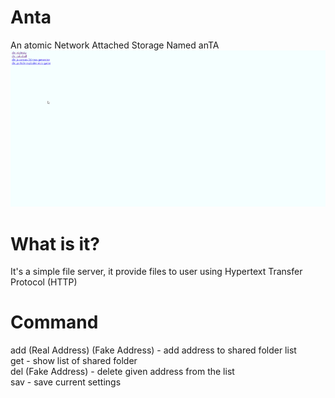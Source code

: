 # Anta
An atomic Network Attached Storage Named anTA<br>
![Nope](/preview.gif "Preview")

# What is it?
It's a simple file server, it provide files to user using Hypertext Transfer Protocol (HTTP)<br>

# Command
add (Real Address) (Fake Address) - add address to shared folder list <br>
get - show list of shared folder <br>
del (Fake Address) - delete given address from the list <br>
sav - save current settings <br>
